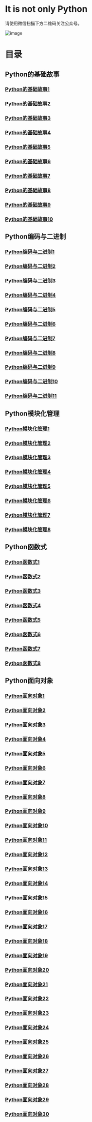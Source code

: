 # It is not only Python

请使用微信扫描下方二维码关注公众号。

![image](qrcode.jpg)

# 目录
##  Python的基础故事
### [ Python的基础故事1](basic/basic1.md)
### [ Python的基础故事2](basic/basic2.md)
### [ Python的基础故事3](basic/basic3.md)
### [ Python的基础故事4](basic/basic4.md)
### [ Python的基础故事5](basic/basic5.md)
### [ Python的基础故事6](basic/basic6.md)
### [ Python的基础故事7](basic/basic7.md)
### [ Python的基础故事8](basic/basic8.md)
### [ Python的基础故事9](basic/basic9.md)
### [ Python的基础故事10](basic/basic10.md)
##  Python编码与二进制
### [ Python编码与二进制1](Binary/Python_binary1.md)
### [ Python编码与二进制2](Binary/Python_binary2.md)
### [ Python编码与二进制3](Binary/Python_binary3.md)
### [ Python编码与二进制4](Binary/Python_binary4.md)
### [ Python编码与二进制5](Binary/Python_binary5.md)
### [ Python编码与二进制6](Binary/Python_binary6.md)
### [ Python编码与二进制7](Binary/Python_binary7.md)
### [ Python编码与二进制8](Binary/Python_binary8.md)
### [ Python编码与二进制9](Binary/Python_binary9.md)
### [ Python编码与二进制10](Binary/Python_binary10.md)
### [ Python编码与二进制11](Binary/Python_binary11.md)
##  Python模块化管理
### [ Python模块化管理1](Module/modules1.md)
### [ Python模块化管理2](Module/modules2.md)
### [ Python模块化管理3](Module/modules3.md)
### [ Python模块化管理4](Module/modules4.md)
### [ Python模块化管理5](Module/modules5.md)
### [ Python模块化管理6](Module/modules6.md)
### [ Python模块化管理7](Module/modules7.md)
### [ Python模块化管理8](Module/modules8.md)
##  Python函数式
### [ Python函数式1](functional_programming/functional_programming1.md)
### [ Python函数式2](functional_programming/functional_programming2.md)
### [ Python函数式3](functional_programming/functional_programming3.md)
### [ Python函数式4](functional_programming/functional_programming4.md)
### [ Python函数式5](functional_programming/functional_programming5.md)
### [ Python函数式6](functional_programming/functional_programming6.md)
### [ Python函数式7](functional_programming/functional_programming7.md)
### [ Python函数式8](functional_programming/functional_programming8.md)
##  Python面向对象
### [ Python面向对象1](Object_Oriented/object_oriented1.md)
### [ Python面向对象2](Object_Oriented/object_oriented2.md)
### [ Python面向对象3](Object_Oriented/object_oriented3.md)
### [ Python面向对象4](Object_Oriented/object_oriented4.md)
### [ Python面向对象5](Object_Oriented/object_oriented5.md)
### [ Python面向对象6](Object_Oriented/object_oriented6.md)
### [ Python面向对象7](Object_Oriented/object_oriented7.md)
### [ Python面向对象8](Object_Oriented/object_oriented8.md)
### [ Python面向对象9](Object_Oriented/object_oriented9.md)
### [ Python面向对象10](Object_Oriented/object_oriented10.md)
### [ Python面向对象11](Object_Oriented/object_oriented11.md)
### [ Python面向对象12](Object_Oriented/object_oriented12.md)
### [ Python面向对象13](Object_Oriented/object_oriented13.md)
### [ Python面向对象14](Object_Oriented/object_oriented14.md)
### [ Python面向对象15](Object_Oriented/object_oriented15.md)
### [ Python面向对象16](Object_Oriented/object_oriented16.md)
### [ Python面向对象17](Object_Oriented/object_oriented17.md)
### [ Python面向对象18](Object_Oriented/object_oriented18.md)
### [ Python面向对象19](Object_Oriented/object_oriented19.md)
### [ Python面向对象20](Object_Oriented/object_oriented20.md)
### [ Python面向对象21](Object_Oriented/object_oriented21.md)
### [ Python面向对象22](Object_Oriented/object_oriented22.md)
### [ Python面向对象23](Object_Oriented/object_oriented23.md)
### [ Python面向对象24](Object_Oriented/object_oriented24.md)
### [ Python面向对象25](Object_Oriented/object_oriented25.md)
### [ Python面向对象26](Object_Oriented/object_oriented26.md)
### [ Python面向对象27](Object_Oriented/object_oriented27.md)
### [ Python面向对象28](Object_Oriented/object_oriented28.md)
### [ Python面向对象29](Object_Oriented/object_oriented29.md)
### [ Python面向对象30](Object_Oriented/object_oriented30.md)
